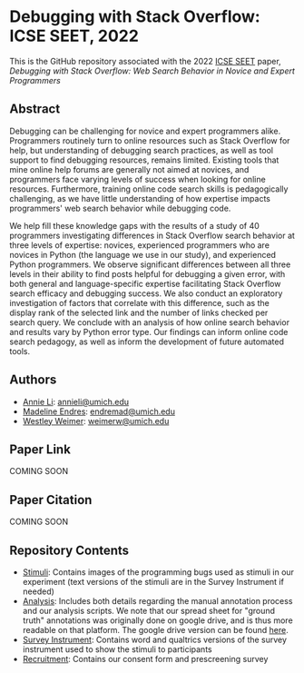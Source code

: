 # Debugging with Stack Overflow: ICSE SEET, 2022

This is the GitHub repository associated with the 2022 [ICSE SEET](https://conf.researchr.org/track/icse-2022/icse-2022-seet#event-overview) paper, _Debugging with Stack Overflow: Web Search Behavior in Novice and Expert Programmers_

## Abstract

Debugging can be challenging for novice and expert programmers alike. Programmers routinely turn to online resources such as Stack Overflow for help, but understanding of debugging search practices, as well as tool support to find debugging resources, remains limited. Existing tools that mine online help forums are generally not aimed at novices, and programmers face varying levels of success when looking for online resources. Furthermore, training online code search skills is pedagogically challenging, as we have little understanding of how expertise impacts programmers' web search behavior while debugging code.

We help fill these knowledge gaps with the results of a study of 40 programmers investigating differences in Stack Overflow search behavior at three levels of expertise: novices, experienced programmers who are novices in Python (the language we use in our study), and experienced Python programmers. We observe significant differences between all three levels in their ability to find posts helpful for debugging a given error, with both general and language-specific expertise facilitating Stack Overflow search efficacy and debugging success. We also conduct an exploratory investigation of factors that correlate with this difference, such as the display rank of the selected link and the number of links checked per search query. We conclude with an analysis of how online search behavior and results vary by Python error type. Our findings can inform online code search pedagogy, as well as inform the development of future automated tools.

## Authors

* [Annie Li](https://www.linkedin.com/in/annieli21/): <annieli@umich.edu>
* [Madeline Endres](http://www-personal.umich.edu/~endremad/): <endremad@umich.edu>
* [Westley Weimer](https://web.eecs.umich.edu/~weimerw/): <weimerw@umich.edu>

## Paper Link

COMING SOON

## Paper Citation

COMING SOON

## Repository Contents

* [Stimuli](https://github.com/CelloCorgi/StackOverflow_ICSE_SEET_2022/tree/main/Stimuli): Contains images of the programming bugs used as stimuli in our experiment (text versions of the stimuli are in the Survey Instrument if needed)
* [Analysis](https://github.com/CelloCorgi/StackOverflow_ICSE_SEET_2022/tree/main/Analysis): Includes both details regarding the manual annotation process and our analysis scripts. We note that our spread sheet for "ground truth" annotations was originally done on google drive, and is thus more readable on that platform. The google drive version can be found [here](https://docs.google.com/spreadsheets/d/1BZy1nMYC4jgJclLBDBjeOGK26oRYcPItZQZlSQWFIh8/edit?usp=sharing).
* [Survey Instrument](https://github.com/CelloCorgi/StackOverflow_ICSE_SEET_2022/tree/main/SurveyInstrument): Contains word and qualtrics versions of the survey instrument used to show the stimuli to participants
* [Recruitment](https://github.com/CelloCorgi/StackOverflow_ICSE_SEET_2022/tree/main/Recruitment): Contains our consent form and prescreening survey

